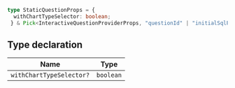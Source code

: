 ```ts
type StaticQuestionProps = {
  withChartTypeSelector: boolean;
 } & Pick<InteractiveQuestionProviderProps, "questionId" | "initialSqlParameters"> & FlexibleSizeProps;
```

## Type declaration

| Name | Type |
| ------ | ------ |
| `withChartTypeSelector?` | `boolean` |
